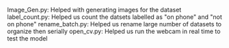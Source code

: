 Image_Gen.py: Helped with generating images for the dataset 
label_count.py: Helped us count the datsets labelled as "on phone" and "not on phone" 
rename_batch.py: Helped us rename large number of datasets to organize then serially
open_cv.py: Helped us run the webcam in real time to test the model 
